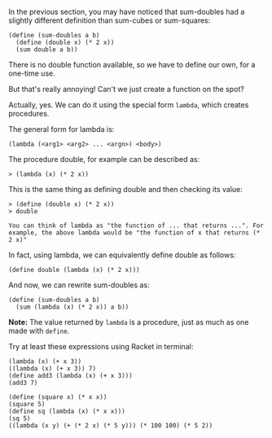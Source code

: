 In the previous section, you may have noticed that sum-doubles had a slightly
different definition than sum-cubes or sum-squares:

    
    (define (sum-doubles a b)
      (define (double x) (* 2 x))
      (sum double a b))

There is no double function available, so we have to define our own, for a
one-time use.

But that's really annoying! Can't we just create a function on the spot?

Actually, yes. We can do it using the special form `lambda`, which creates
procedures.

The general form for lambda is:

`(lambda (<arg1> <arg2> ... <argn>) <body>)`

The procedure double, for example can be described as:

`> (lambda (x) (* 2 x))`

This is the same thing as defining double and then checking its value:

    
    > (define (double x) (* 2 x))
    > double  
      
    You can think of lambda as "the function of ... that returns ...". For example, the above lambda would be "the function of x that returns (* 2 x)"
    

In fact, using lambda, we can equivalently define double as follows:

`(define double (lambda (x) (* 2 x)))`

And now, we can rewrite sum-doubles as:

    
    (define (sum-doubles a b)
      (sum (lambda (x) (* 2 x)) a b)) 

**Note:** The value returned by `lambda` is a procedure, just as much as one made with `define`.


Try at least these expressions using Racket in terminal:

    
    (lambda (x) (+ x 3))  
    ((lambda (x) (+ x 3)) 7)  
    (define add3 (lambda (x) (+ x 3)))  
    (add3 7)
    
    (define (square x) (* x x))   
    (square 5)   
    (define sq (lambda (x) (* x x)))   
    (sq 5)   
    ((lambda (x y) (+ (* 2 x) (* 5 y))) (* 100 100) (* 5 2))  
    

